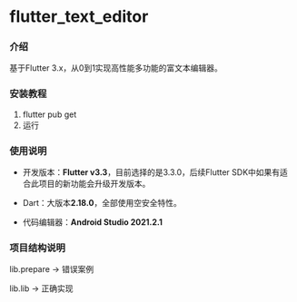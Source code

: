 # flutter_text_editor

### 介绍

基于Flutter 3.x，从0到1实现高性能多功能的富文本编辑器。

### 安装教程

1. flutter pub get
2. 运行

### 使用说明

- 开发版本：**Flutter v3.3**，目前选择的是3.3.0，后续Flutter SDK中如果有适合此项目的新功能会升级开发版本。
- Dart：大版本**2.18.0**，全部使用空安全特性。

- 代码编辑器：**Android Studio 2021.2.1**

### 项目结构说明
lib.prepare -> 错误案例

lib.lib -> 正确实现
